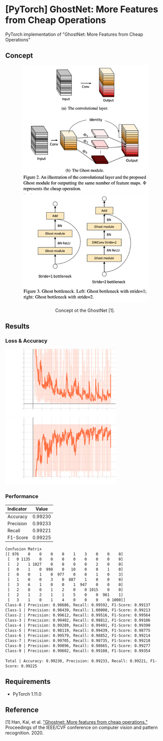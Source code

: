 [PyTorch] GhostNet: More Features from Cheap Operations
=====
PyTorch implementation of "GhostNet: More Features from Cheap Operations"

## Concept
<div align="center">
  <img src="./figures/ghost_module.png" width="400"><img src="./figures/ghost_bottleneck.png" width="400">    
  <p>Concept ot the GhostNet [1].</p>
</div>

## Results

### Loss & Accuracy

<img src="./figures/GhostNet_opt.svg" width="350"><img src="./figures/GhostNet_acc.svg" width="350">    

### Performance

|Indicator|Value|
|:---|:---:|
|Accuracy|0.99230|
|Precision|0.99233|
|Recall|0.99221|
|F1-Score|0.99225|

```
Confusion Matrix
[[ 976    0    0    0    0    1    3    0    0    0]
 [   0 1135    0    0    0    0    0    0    0    0]
 [   2    1 1027    0    0    0    0    2    0    0]
 [   0    1    0  998    0   10    0    0    1    0]
 [   0    0    1    0  977    0    0    1    0    3]
 [   1    0    0    3    0  887    1    0    0    0]
 [   3    6    1    0    0    1  947    0    0    0]
 [   2    8    0    1    2    0    0 1015    0    0]
 [   2    1    2    1    1    5    0    0  961    1]
 [   3    1    0    1    4    0    0    0    0 1000]]
Class-0 | Precision: 0.98686, Recall: 0.99592, F1-Score: 0.99137
Class-1 | Precision: 0.98439, Recall: 1.00000, F1-Score: 0.99213
Class-2 | Precision: 0.99612, Recall: 0.99516, F1-Score: 0.99564
Class-3 | Precision: 0.99402, Recall: 0.98812, F1-Score: 0.99106
Class-4 | Precision: 0.99289, Recall: 0.99491, F1-Score: 0.99390
Class-5 | Precision: 0.98119, Recall: 0.99439, F1-Score: 0.98775
Class-6 | Precision: 0.99579, Recall: 0.98852, F1-Score: 0.99214
Class-7 | Precision: 0.99705, Recall: 0.98735, F1-Score: 0.99218
Class-8 | Precision: 0.99896, Recall: 0.98665, F1-Score: 0.99277
Class-9 | Precision: 0.99602, Recall: 0.99108, F1-Score: 0.99354

Total | Accuracy: 0.99230, Precision: 0.99233, Recall: 0.99221, F1-Score: 0.99225
```

## Requirements
* PyTorch 1.11.0

## Reference
[1] Han, Kai, et al. <a href="https://openaccess.thecvf.com/content_CVPR_2020/html/Han_GhostNet_More_Features_From_Cheap_Operations_CVPR_2020_paper.html">"Ghostnet: More features from cheap operations."</a> Proceedings of the IEEE/CVF conference on computer vision and pattern recognition. 2020.
